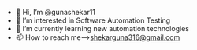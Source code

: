 - 👋 Hi, I’m @gunashekar11
- 👀 I’m interested in Software Automation Testing
- 🌱 I’m currently learning new automation technologies
- 📫 How to reach me-->shekarguna316@gmail.com

<!---
gunashekar11/gunashekar11 is a ✨ special ✨ repository because its `README.md` (this file) appears on your GitHub profile.
You can click the Preview link to take a look at your changes.
--->
